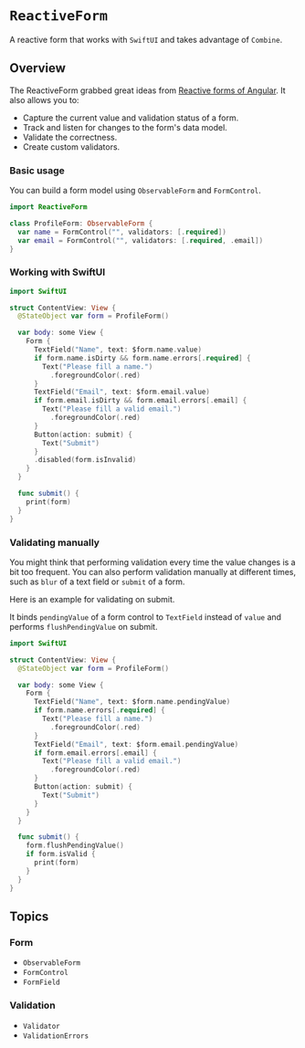 # ``ReactiveForm``

A reactive form that works with `SwiftUI` and takes advantage of `Combine`.

## Overview

The ReactiveForm grabbed great ideas from [Reactive forms of Angular](https://angular.io/guide/reactive-forms). It also allows you to:

- Capture the current value and validation status of a form.
- Track and listen for changes to the form's data model.
- Validate the correctness.
- Create custom validators.

### Basic usage

You can build a form model using ``ObservableForm`` and ``FormControl``.

```swift
import ReactiveForm

class ProfileForm: ObservableForm {
  var name = FormControl("", validators: [.required])
  var email = FormControl("", validators: [.required, .email])
}
```

### Working with SwiftUI

```swift
import SwiftUI

struct ContentView: View {
  @StateObject var form = ProfileForm()

  var body: some View {
    Form {
      TextField("Name", text: $form.name.value)
      if form.name.isDirty && form.name.errors[.required] {
        Text("Please fill a name.")
          .foregroundColor(.red)
      }
      TextField("Email", text: $form.email.value)
      if form.email.isDirty && form.email.errors[.email] {
        Text("Please fill a valid email.")
          .foregroundColor(.red)
      }
      Button(action: submit) {
        Text("Submit")
      }
      .disabled(form.isInvalid)
    }
  }

  func submit() {
    print(form)
  }
}
```

### Validating manually

You might think that performing validation every time the value changes is a bit too frequent. You can also perform validation manually at different times, such as `blur` of a text field or `submit` of a form.

Here is an example for validating on submit. 

It binds `pendingValue` of a form control to `TextField` instead of `value` and performs `flushPendingValue` on submit.

```swift
import SwiftUI

struct ContentView: View {
  @StateObject var form = ProfileForm()

  var body: some View {
    Form {
      TextField("Name", text: $form.name.pendingValue)
      if form.name.errors[.required] {
        Text("Please fill a name.")
          .foregroundColor(.red)
      }
      TextField("Email", text: $form.email.pendingValue)
      if form.email.errors[.email] {
        Text("Please fill a valid email.")
          .foregroundColor(.red)
      }
      Button(action: submit) {
        Text("Submit")
      }
    }
  }

  func submit() {
    form.flushPendingValue()
    if form.isValid {
      print(form)
    }
  }
}
```

## Topics

### Form

- ``ObservableForm``
- ``FormControl``
- ``FormField``

### Validation

- ``Validator``
- ``ValidationErrors``
